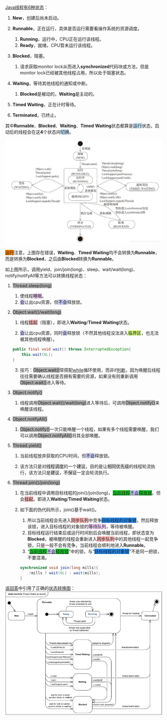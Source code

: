 [Java线程有6种状态](https://blog.csdn.net/pange1991/article/details/53860651)：

1. **New**，创建后尚未启动。

2. **Runnable**，正在运行，具体是否运行需要看操作系统的资源调度。

   1. **Running**，运行中，CPU正在运行该线程。
   2. **Ready**，就绪，CPU暂未运行该线程。

3. **Blocked**，阻塞。
   1. 请求获取monitor lock从而进入**synchronized**代码块或方法，但是monitor lock已经被其他线程占用，所以处于阻塞状态。

4. **Waiting**，等待其他线程的通知或中断。
   1. **Blocked**是被动的，**Waiting**是主动的。

8. **Timed** **Waiting**，正在计时等待。

9. **Terminated**，已终止。

其中**Runnable**、**Blocked**、**Waiting**、**Timed** **Waiting**状态都算是<span style=background:#c2e2ff>运行</span>状态，启动后的线程会在这**4**个状态间<span style=background:#c2e2ff>切换</span>。

![img](../images/2/thread-states-wrong.png)

   

<span style=background:#ff8000>运行</span>注意，上图存在错误，**Waiting**、**Timed Waiting**均不会转换为**Runnable**，而是转换为**Blocked**，之后由**Blocked**转换为**Runnable**。

如上图所示，调用yield、join/join(long)、sleep、wait/wait(long)、notify/notifyAll等方法可以转换线程状态：

1. <span style=background:#b3b3b3>Thread.sleep(long)</span>
   
   1. 使线程<span style=background:#f8d2ff>睡眠</span>。
   2. <span style=background:#c9ccff>会</span>让出cpu资源，但<span style=background:#c9ccff>不会</span>释放锁。
   
2. <span style=background:#b3b3b3>Object.wait()/wait(long)</span>
   
   1. 线程<span style=background:#ffb8b8>挂起</span>（阻塞），即进入**Waiting**/**Timed Waiting**状态。
   
   2. <span style=background:#c9ccff>会</span>让出cpu资源，同时<span style=background:#c9ccff>会</span>释放锁（不然其他线程没法进入<span style=background:#d4fe7f>临界区</span>，也无法被其他线程唤醒）。
   
   ```java
   public final void wait() throws InterruptedException{
       this.wait(0L); 
   }
   ```
   
   3. 技巧：<span style=background:#b3b3b3>Object.wait()</span>常搭配<u>while</u>循环使用，而非if<u>判断</u>，因为唤醒后线程往往需要确认线程是否拥有需要的资源，如果没有则重新调用<span style=background:#b3b3b3>Object.wait()</span>进入等待。
   
3. <span style=background:#b3b3b3>Object.notify()</span>

   1. 线程调用<span style=background:#b3b3b3>Object.wait()/wait(long)</span>进入等待后，可调用<span style=background:#b3b3b3>Object.notify()</span>来唤醒该线程。

4. <span style=background:#b3b3b3>Object.notifyAll()</span>

   1. <span style=background:#b3b3b3>Object.notify()</span>一次只能唤醒一个线程，如果有多个线程需要唤醒，我们可以调用<span style=background:#b3b3b3>Object.notifyAll()</span>将其全部唤醒。

5. <span style=background:#b3b3b3>Thread.yield()</span>

   1. 当前线程放弃获取的CPU时间，但<span style=background:#c9ccff>不会</span>释放锁。
     
   2. 该方法只是对<span style=background:#e6e6e6>线程调度</span>的一个<span style=background:#e6e6e6>建议</span>，目的是让<span style=background:#e6e6e6>相同优先级</span>的线程轮流执行，该方法只是<span style=background:#e6e6e6>建议</span>，<span style=background:#e6e6e6>不保证</span>一定会轮流执行。
   
6. <span style=background:#b3b3b3>Thread.join()/join(long)</span>

   1. 在当前线程中调用目标线程的join()/join(long)，<u><span style=background:#19d02a>当前线程</span><span style=background:#c9ccff>不会</span><span style=background:#19d02a>释放锁</span></u>，但会<span style=background:#ffb8b8>挂起</span>，即进入**Waiting**/**Timed Waiting**状态。

   2. 如下面的伪代码所示，join()基于wait()。
   
         1. 所以当前线程会先进入<span style=background:#ffb8b8>同步队列</span>中竞争<span style=background:#258df6>目标线程的对象锁</span>，然后释放该锁，进入目标线程的对象锁的<span style=background:#f8d2ff>等待队列</span>，等待被唤醒。
         2. 目标线程运行结束后或运行时间到后会唤醒当前线程，即状态变为**Blocked**，被唤醒的线程会重新进入<span style=background:#ffb8b8>同步队列</span>中的其他线程一起竞争锁，只是一般不会有竞争，当前线程会顺利地进入**Runnable**。
         3. “<u><span style=background:#19d02a>当前线程</span><span style=background:#c9ccff>不会</span><span style=background:#19d02a>释放锁</span></u>”中的锁，与“<span style=background:#258df6>目标线程的对象锁</span>”不是同一把锁，不要混淆。
   
         ```java
         synchronized void join(long mills){
             !mills ? wait(0L) : wait(mills);
         }
         ```

[该回答](https://www.zhihu.com/question/27654579/answer/254496076)中引用了正确的[状态转换图](https://www.uml-diagrams.org/java-thread-uml-state-machine-diagram-example.html)：    ![img](../images/2/thread-states-right.png)